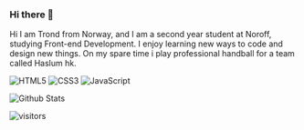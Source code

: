 ### Hi there 👋

Hi I am Trond from Norway, and I am a second year student at Noroff, studying Front-end Development. I enjoy learning new ways to code and design new things.
On my spare time i play professional handball for a team called Haslum hk.




![HTML5](https://img.shields.io/badge/-HTML5-E34F26?style=flat-square&logo=html5&logoColor=white)
![CSS3](https://img.shields.io/badge/-CSS3-1572B6?style=flat-square&logo=css3)
![JavaScript](https://img.shields.io/badge/-JavaScript-black?style=flat-square&logo=javascript)


![Github Stats](https://github-readme-stats.vercel.app/api?username=trondtjemsland&count_private=true&show_icons=true&include_all_commits=true&theme=radical)


![visitors](https://visitor-badge.glitch.me/badge?page_id=trondtjemsland)
